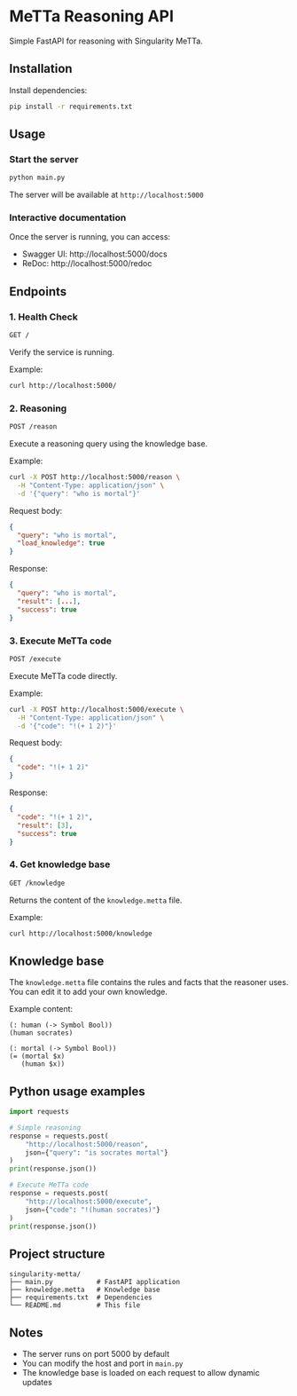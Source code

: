 # MeTTa Reasoning API

Simple FastAPI for reasoning with Singularity MeTTa.

## Installation

Install dependencies:
```bash
pip install -r requirements.txt
```

## Usage

### Start the server

```bash
python main.py
```

The server will be available at `http://localhost:5000`

### Interactive documentation

Once the server is running, you can access:
- Swagger UI: http://localhost:5000/docs
- ReDoc: http://localhost:5000/redoc

## Endpoints

### 1. Health Check
```bash
GET /
```

Verify the service is running.

Example:
```bash
curl http://localhost:5000/
```

### 2. Reasoning
```bash
POST /reason
```

Execute a reasoning query using the knowledge base.

Example:
```bash
curl -X POST http://localhost:5000/reason \
  -H "Content-Type: application/json" \
  -d '{"query": "who is mortal"}'
```

Request body:
```json
{
  "query": "who is mortal",
  "load_knowledge": true
}
```

Response:
```json
{
  "query": "who is mortal",
  "result": [...],
  "success": true
}
```

### 3. Execute MeTTa code
```bash
POST /execute
```

Execute MeTTa code directly.

Example:
```bash
curl -X POST http://localhost:5000/execute \
  -H "Content-Type: application/json" \
  -d '{"code": "!(+ 1 2)"}'
```

Request body:
```json
{
  "code": "!(+ 1 2)"
}
```

Response:
```json
{
  "code": "!(+ 1 2)",
  "result": [3],
  "success": true
}
```

### 4. Get knowledge base
```bash
GET /knowledge
```

Returns the content of the `knowledge.metta` file.

Example:
```bash
curl http://localhost:5000/knowledge
```

## Knowledge base

The `knowledge.metta` file contains the rules and facts that the reasoner uses. You can edit it to add your own knowledge.

Example content:
```metta
(: human (-> Symbol Bool))
(human socrates)

(: mortal (-> Symbol Bool))
(= (mortal $x)
   (human $x))
```

## Python usage examples

```python
import requests

# Simple reasoning
response = requests.post(
    "http://localhost:5000/reason",
    json={"query": "is socrates mortal"}
)
print(response.json())

# Execute MeTTa code
response = requests.post(
    "http://localhost:5000/execute",
    json={"code": "!(human socrates)"}
)
print(response.json())
```

## Project structure

```
singularity-metta/
├── main.py           # FastAPI application
├── knowledge.metta   # Knowledge base
├── requirements.txt  # Dependencies
└── README.md         # This file
```

## Notes

- The server runs on port 5000 by default
- You can modify the host and port in `main.py`
- The knowledge base is loaded on each request to allow dynamic updates
